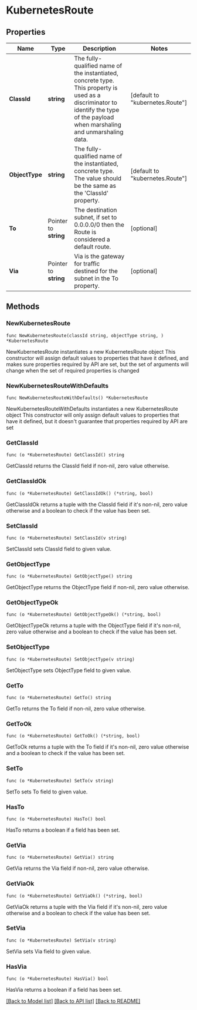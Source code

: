 # KubernetesRoute

## Properties

Name | Type | Description | Notes
------------ | ------------- | ------------- | -------------
**ClassId** | **string** | The fully-qualified name of the instantiated, concrete type. This property is used as a discriminator to identify the type of the payload when marshaling and unmarshaling data. | [default to "kubernetes.Route"]
**ObjectType** | **string** | The fully-qualified name of the instantiated, concrete type. The value should be the same as the &#39;ClassId&#39; property. | [default to "kubernetes.Route"]
**To** | Pointer to **string** | The destination subnet, if set to 0.0.0.0/0 then the Route is considered a default route. | [optional] 
**Via** | Pointer to **string** | Via is the gateway for traffic destined for the subnet in the To property. | [optional] 

## Methods

### NewKubernetesRoute

`func NewKubernetesRoute(classId string, objectType string, ) *KubernetesRoute`

NewKubernetesRoute instantiates a new KubernetesRoute object
This constructor will assign default values to properties that have it defined,
and makes sure properties required by API are set, but the set of arguments
will change when the set of required properties is changed

### NewKubernetesRouteWithDefaults

`func NewKubernetesRouteWithDefaults() *KubernetesRoute`

NewKubernetesRouteWithDefaults instantiates a new KubernetesRoute object
This constructor will only assign default values to properties that have it defined,
but it doesn't guarantee that properties required by API are set

### GetClassId

`func (o *KubernetesRoute) GetClassId() string`

GetClassId returns the ClassId field if non-nil, zero value otherwise.

### GetClassIdOk

`func (o *KubernetesRoute) GetClassIdOk() (*string, bool)`

GetClassIdOk returns a tuple with the ClassId field if it's non-nil, zero value otherwise
and a boolean to check if the value has been set.

### SetClassId

`func (o *KubernetesRoute) SetClassId(v string)`

SetClassId sets ClassId field to given value.


### GetObjectType

`func (o *KubernetesRoute) GetObjectType() string`

GetObjectType returns the ObjectType field if non-nil, zero value otherwise.

### GetObjectTypeOk

`func (o *KubernetesRoute) GetObjectTypeOk() (*string, bool)`

GetObjectTypeOk returns a tuple with the ObjectType field if it's non-nil, zero value otherwise
and a boolean to check if the value has been set.

### SetObjectType

`func (o *KubernetesRoute) SetObjectType(v string)`

SetObjectType sets ObjectType field to given value.


### GetTo

`func (o *KubernetesRoute) GetTo() string`

GetTo returns the To field if non-nil, zero value otherwise.

### GetToOk

`func (o *KubernetesRoute) GetToOk() (*string, bool)`

GetToOk returns a tuple with the To field if it's non-nil, zero value otherwise
and a boolean to check if the value has been set.

### SetTo

`func (o *KubernetesRoute) SetTo(v string)`

SetTo sets To field to given value.

### HasTo

`func (o *KubernetesRoute) HasTo() bool`

HasTo returns a boolean if a field has been set.

### GetVia

`func (o *KubernetesRoute) GetVia() string`

GetVia returns the Via field if non-nil, zero value otherwise.

### GetViaOk

`func (o *KubernetesRoute) GetViaOk() (*string, bool)`

GetViaOk returns a tuple with the Via field if it's non-nil, zero value otherwise
and a boolean to check if the value has been set.

### SetVia

`func (o *KubernetesRoute) SetVia(v string)`

SetVia sets Via field to given value.

### HasVia

`func (o *KubernetesRoute) HasVia() bool`

HasVia returns a boolean if a field has been set.


[[Back to Model list]](../README.md#documentation-for-models) [[Back to API list]](../README.md#documentation-for-api-endpoints) [[Back to README]](../README.md)


